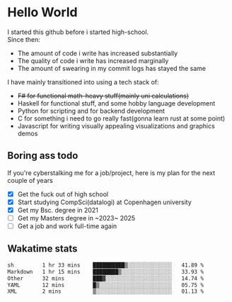 # Hello World

I started this github before i started high-school.  
Since then:
- The amount of code i write has increased substantially
- The quality of code i write has increased marginally
- The amount of swearing in my commit logs has stayed the same

I have mainly transitioned into using a tech stack of:
- ~~F# for functional math-heavy stuff(mainly uni calculations)~~
- Haskell for functional stuff, and some hobby language development
- Python for scripting and for backend development
- C for something i need to go really fast(gonna learn rust at some point)
- Javascript for writing visually appealing visualizations and graphics demos

## Boring ass todo
If you're cyberstalking me for a job/project, here is my plan for the next couple of years
- [x] Get the fuck out of high school
- [x] Start studying CompSci(datalogi) at Copenhagen university
- [x] Get my Bsc. degree in 2021
- [ ] Get my Masters degree in ~2023~ 2025
- [ ] Get a job and work full-time again

## Wakatime stats
<!--START_SECTION:waka-->

```txt
sh         1 hr 33 mins    ██████████▒░░░░░░░░░░░░░░   41.89 %
Markdown   1 hr 15 mins    ████████▒░░░░░░░░░░░░░░░░   33.93 %
Other      32 mins         ███▓░░░░░░░░░░░░░░░░░░░░░   14.74 %
YAML       12 mins         █▒░░░░░░░░░░░░░░░░░░░░░░░   05.75 %
XML        2 mins          ▒░░░░░░░░░░░░░░░░░░░░░░░░   01.13 %
```

<!--END_SECTION:waka-->
